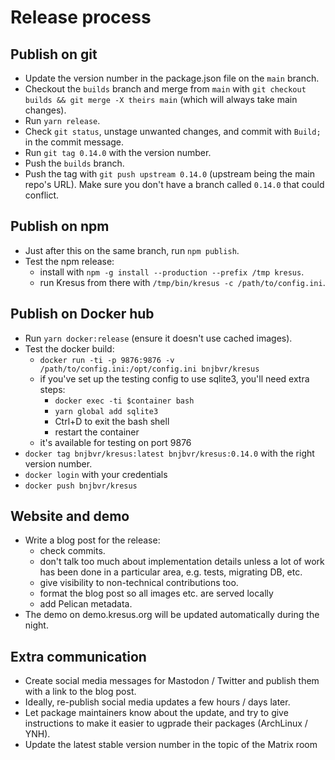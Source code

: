 # Release process

## Publish on git

- Update the version number in the package.json file on the `main` branch.
- Checkout the `builds` branch and merge from `main` with `git checkout
  builds && git merge -X theirs main` (which will always take
  main changes).
- Run `yarn release`.
- Check `git status`, unstage unwanted changes, and commit with `Build;` in the
  commit message.
- Run `git tag 0.14.0` with the version number.
- Push the `builds` branch.
- Push the tag with `git push upstream 0.14.0` (upstream being the main repo's URL). Make sure
  you don't have a branch called `0.14.0` that could conflict.

## Publish on npm

- Just after this on the same branch, run `npm publish`.
- Test the npm release:
  - install with `npm -g install --production --prefix /tmp kresus`.
  - run Kresus from there with `/tmp/bin/kresus -c /path/to/config.ini`.

## Publish on Docker hub

- Run `yarn docker:release` (ensure it doesn't use cached images).
- Test the docker build:
    - `docker run -ti -p 9876:9876 -v /path/to/config.ini:/opt/config.ini bnjbvr/kresus`
    - if you've set up the testing config to use sqlite3, you'll need extra steps:
        - `docker exec -ti $container bash`
        - `yarn global add sqlite3`
        - Ctrl+D to exit the bash shell
        - restart the container
    - it's available for testing on port 9876
- `docker tag bnjbvr/kresus:latest bnjbvr/kresus:0.14.0` with the right version
  number.
- `docker login` with your credentials
- `docker push bnjbvr/kresus`

## Website and demo

- Write a blog post for the release:
    - check commits.
    - don't talk too much about implementation details unless a lot of work has
      been done in a particular area, e.g. tests, migrating DB, etc.
    - give visibility to non-technical contributions too.
    - format the blog post so all images etc. are served locally
    - add Pelican metadata.
- The demo on demo.kresus.org will be updated automatically during the night.

## Extra communication

- Create social media messages for Mastodon / Twitter and publish them with a
  link to the blog post.
- Ideally, re-publish social media updates a few hours / days later.
- Let package maintainers know about the update, and try to give instructions
  to make it easier to ugprade their packages (ArchLinux / YNH).
- Update the latest stable version number in the topic of the Matrix room
